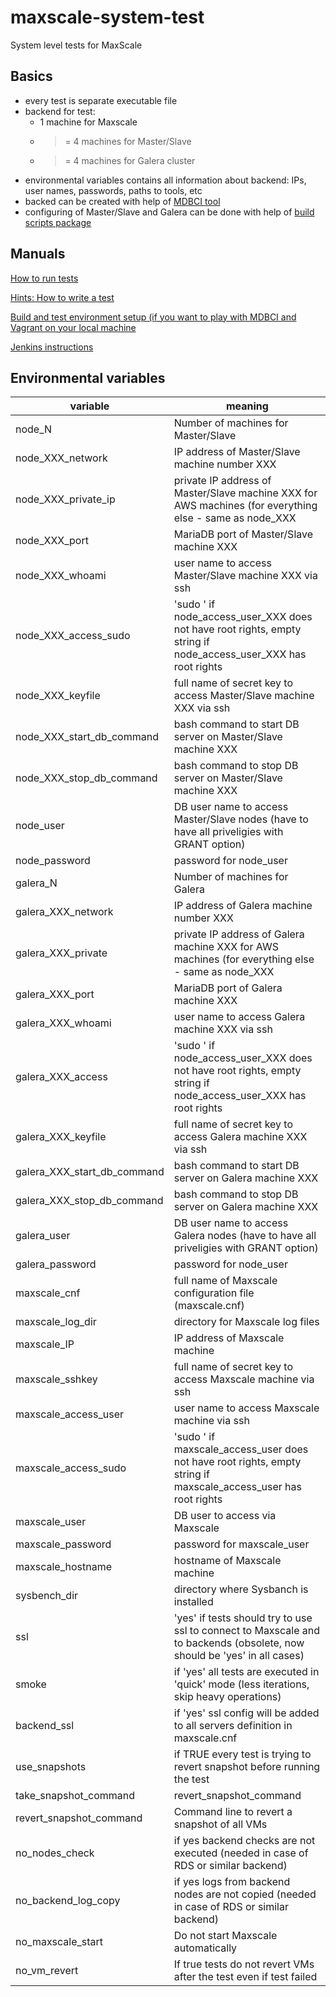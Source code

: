 # maxscale-system-test
System level tests for MaxScale

## Basics
- every test is separate executable file
- backend for test:
  - 1 machine for Maxscale
  - >= 4 machines for Master/Slave
  - >= 4 machines for Galera cluster
- environmental variables contains all information about backend: IPs, user names, passwords, paths to tools, etc
- backed can be created with help of [MDBCI tool](https://github.com/OSLL/mdbci)
- configuring of Master/Slave and Galera can be done with help of [build scripts package](https://github.com/mariadb-corporation/build-scripts-vagrant)

## Manuals

[How to run tests](https://github.com/mariadb-corporation/build-scripts-vagrant/blob/master/RUN_TEST.md)

[Hints: How to write a test](HOW_TO_WRITE_TEST.md)

[Build and test environment setup (if you want to play with MDBCI and Vagrant on your local machine](ENV_SETUP.md)

[Jenkins instructions](JENKINS.md)

## Environmental variables
|variable|meaning|
|--------|-------|
|node_N|Number of machines for Master/Slave|
|node_XXX_network|IP address of Master/Slave machine number XXX|
|node_XXX_private_ip|private IP address of Master/Slave machine XXX for AWS machines (for everything else - same as node_XXX|
|node_XXX_port|MariaDB port of Master/Slave machine XXX|
|node_XXX_whoami|user name to access Master/Slave machine XXX via ssh|
|node_XXX_access_sudo|'sudo ' if node_access_user_XXX does not have root rights, empty string if node_access_user_XXX has root rights|
|node_XXX_keyfile|full name of secret key to access Master/Slave machine XXX via ssh|
|node_XXX_start_db_command|bash command to start DB server on Master/Slave machine XXX|
|node_XXX_stop_db_command|bash command to stop DB server on Master/Slave machine XXX|
|node_user|DB user name to access Master/Slave nodes (have to have all priveligies with GRANT option)|
|node_password|password for node_user|
|galera_N|Number of machines for Galera|
|galera_XXX_network|IP address of Galera machine number XXX|
|galera_XXX_private|private IP address of Galera machine XXX for AWS machines (for everything else - same as node_XXX|
|galera_XXX_port|MariaDB port of Galera machine XXX|
|galera_XXX_whoami|user name to access Galera machine XXX via ssh|
|galera_XXX_access|'sudo ' if node_access_user_XXX does not have root rights, empty string if node_access_user_XXX has root rights|
|galera_XXX_keyfile|full name of secret key to access Galera machine XXX via ssh|
|galera_XXX_start_db_command|bash command to start DB server on Galera machine XXX|
|galera_XXX_stop_db_command|bash command to stop DB server on Galera machine XXX|
|galera_user|DB user name to access Galera nodes (have to have all priveligies with GRANT option)|
|galera_password|password for node_user|
|maxscale_cnf|full name of Maxscale configuration file (maxscale.cnf)|
|maxscale_log_dir|directory for Maxscale log files|
|maxscale_IP|IP address of Maxscale machine|
|maxscale_sshkey|full name of secret key to access Maxscale machine via ssh|
|maxscale_access_user|user name to access Maxscale machine via ssh|
|maxscale_access_sudo|'sudo ' if maxscale_access_user does not have root rights, empty string if maxscale_access_user has root rights|
|maxscale_user|DB user to access via Maxscale|
|maxscale_password|password for maxscale_user|
|maxscale_hostname|hostname of Maxscale machine|
|sysbench_dir|directory where Sysbanch is installed|
|ssl|'yes' if tests should try to use ssl to connect to Maxscale and to backends (obsolete, now should be 'yes' in all cases)|
|smoke|if 'yes' all tests are executed in 'quick' mode (less iterations, skip heavy operations)|
|backend_ssl|if 'yes' ssl config will be added to all servers definition in maxscale.cnf|
|use_snapshots|if TRUE every test is trying to revert snapshot before running the test|
|take_snapshot_command|revert_snapshot_command|
|revert_snapshot_command|Command line to revert a snapshot of all VMs|
|no_nodes_check|if yes backend checks are not executed (needed in case of RDS or similar backend)|
|no_backend_log_copy|if yes logs from backend nodes are not copied (needed in case of RDS or similar backend)|
|no_maxscale_start|Do not start Maxscale automatically|
|no_vm_revert|If true tests do not revert VMs after the test even if test failed|
